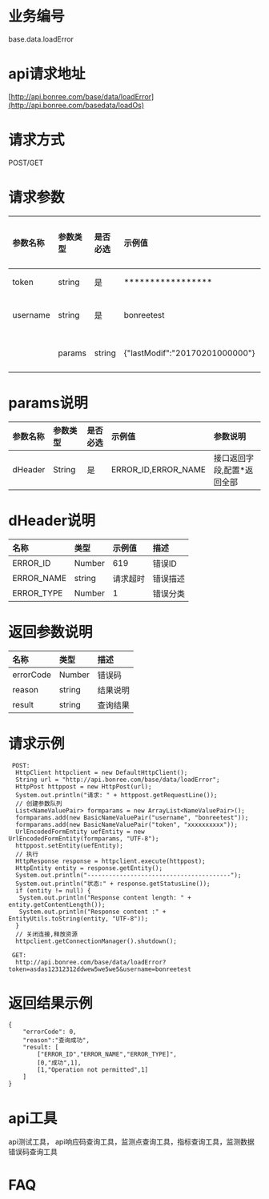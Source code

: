 # **业务编号**

base.data.loadError

# **api请求地址**

[http://api.bonree.com/base/data/loadError](http://api.bonree.com/basedata/loadOs)

# **请求方式**

POST/GET

# **请求参数**

| 参数名称 | 参数类型 | 是否必选 | 示例值 | 参数说明 |
| :--- | :--- | :--- | :--- | :--- |
| token | string | 是 | \*\*\*\*\*\*\*\*\*\*\*\*\*\*\*\*\* | 令牌 |
| username | string | 是 | bonreetest | 用户名 |
|  | params | string | {"lastModif":"20170201000000"} | 参数json |

# **params说明**

| 参数名称 | 参数类型 | 是否必选 | 示例值 | 参数说明 |
| :--- | :--- | :--- | :--- | :--- |
| dHeader | String | 是 | ERROR\_ID,ERROR\_NAME | 接口返回字段,配置\*返回全部 |

# **dHeader说明**

| 名称 | 类型 | 示例值 | 描述 |
| :--- | :--- | :--- | :--- |
| ERROR\_ID | Number | 619 | 错误ID |
| ERROR\_NAME | string | 请求超时 | 错误描述 |
| ERROR\_TYPE | Number | 1 | 错误分类 |

# **返回参数说明**

| 名称 | 类型 | 描述 |
| :--- | :--- | :--- |
| errorCode | Number | 错误码 |
| reason | string | 结果说明 |
| result | string | 查询结果 |

# **请求示例**

```
 POST:
  HttpClient httpclient = new DefaultHttpClient();
  String url = "http://api.bonree.com/base/data/loadError";
  HttpPost httppost = new HttpPost(url);
  System.out.println("请求: " + httppost.getRequestLine());
  // 创建参数队列
  List<NameValuePair> formparams = new ArrayList<NameValuePair>();
  formparams.add(new BasicNameValuePair("username", "bonreetest"));
  formparams.add(new BasicNameValuePair("token", "xxxxxxxxxx"));
  UrlEncodedFormEntity uefEntity = new UrlEncodedFormEntity(formparams, "UTF-8");
  httppost.setEntity(uefEntity);
  // 执行
  HttpResponse response = httpclient.execute(httppost);
  HttpEntity entity = response.getEntity();
  System.out.println("----------------------------------------");
  System.out.println("状态:" + response.getStatusLine());
  if (entity != null) {
   System.out.println("Response content length: " + entity.getContentLength());
   System.out.println("Response content :" + EntityUtils.toString(entity, "UTF-8"));
  }
  // 关闭连接,释放资源
  httpclient.getConnectionManager().shutdown();

 GET:
  http://api.bonree.com/base/data/loadError?token=asdas12312312ddwew5we5we5&username=bonreetest
```

# **返回结果示例**

```
{
    "errorCode": 0,
    "reason":"查询成功",
    "result: [
        ["ERROR_ID","ERROR_NAME","ERROR_TYPE]",
        [0,"成功",1],
        [1,"Operation not permitted",1]
    ]
}
```

# **api工具**

api测试工具， api响应码查询工具，监测点查询工具，指标查询工具，监测数据错误码查询工具

# **FAQ**



